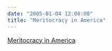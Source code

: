 ```yaml
---
date: "2005-01-04 12:00:00"
title: "Meritocracy in America"
---
```


[Meritocracy in America](/lemire/blog/2005/01-04-meritocracy-in-america)

